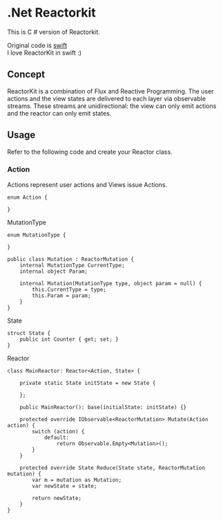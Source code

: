 # .Net Reactorkit 

This is C # version of Reactorkit. 

Original code is [swift](https://github.com/ReactorKit/ReactorKit)  
I love ReactorKit in swift :)

## Concept
ReactorKit is a combination of Flux and Reactive Programming. 
The user actions and the view states are delivered to each layer via observable streams.
These streams are unidirectional: the view can only emit actions and the reactor can only emit states.

## Usage

Refer to the following code and create your Reactor class.

### Action
Actions represent user actions and Views issue Actions.

```
enum Action {
    
}
```

MutationType

```
enum MutationType {
    
}

public class Mutation : ReactorMutation {
    internal MutationType CurrentType;
    internal object Param;

    internal Mutation(MutationType type, object param = null) {
        this.CurrentType = type;
        this.Param = param;
    }
}
```

State

```
struct State {
    public int Counter { get; set; }
}
```

Reactor

```
class MainReactor: Reactor<Action, State> {

    private static State initState = new State {

    };

    public MainReactor(): base(initialState: initState) {}

    protected override IObservable<ReactorMutation> Mutate(Action action) {
        switch (action) {
            default:
                return Observable.Empty<Mutation>();
        }
    }

    protected override State Reduce(State state, ReactorMutation mutation) {
        var m = mutation as Mutation;
        var newState = state;
    
        return newState;
    }
}


```